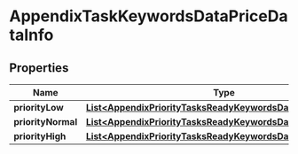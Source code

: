 

# AppendixTaskKeywordsDataPriceDataInfo


## Properties

| Name | Type | Description | Notes |
|------------ | ------------- | ------------- | -------------|
|**priorityLow** | [**List&lt;AppendixPriorityTasksReadyKeywordsDataPriceDataInfo&gt;**](AppendixPriorityTasksReadyKeywordsDataPriceDataInfo.md) |  |  [optional] |
|**priorityNormal** | [**List&lt;AppendixPriorityTasksReadyKeywordsDataPriceDataInfo&gt;**](AppendixPriorityTasksReadyKeywordsDataPriceDataInfo.md) |  |  [optional] |
|**priorityHigh** | [**List&lt;AppendixPriorityTasksReadyKeywordsDataPriceDataInfo&gt;**](AppendixPriorityTasksReadyKeywordsDataPriceDataInfo.md) |  |  [optional] |



